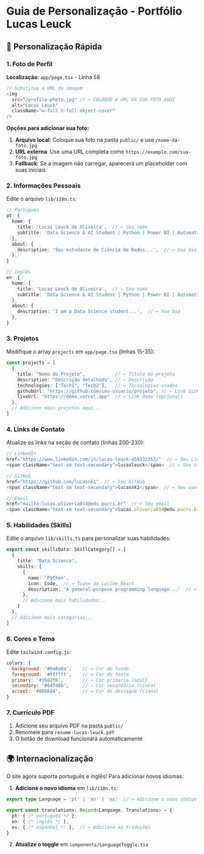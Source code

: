 # Guia de Personalização - Portfólio Lucas Leuck

## 🎨 Personalização Rápida

### 1. Foto de Perfil
**Localização**: `app/page.tsx` - Linha 58

```typescript
// Substitua a URL da imagem
<img
  src="/profile-photo.jpg" // ← COLOQUE A URL DA SUA FOTO AQUI
  alt="Lucas Leuck"
  className="w-full h-full object-cover"
/>
```

**Opções para adicionar sua foto:**
1. **Arquivo local**: Coloque sua foto na pasta `public/` e use `/nome-da-foto.jpg`
2. **URL externa**: Use uma URL completa como `https://exemplo.com/sua-foto.jpg`
3. **Fallback**: Se a imagem não carregar, aparecerá um placeholder com suas iniciais

### 2. Informações Pessoais
Edite o arquivo `lib/i18n.ts`:

```typescript
// Português
pt: {
  home: {
    title: 'Lucas Leuck de Oliveira',  // ← Seu nome
    subtitle: 'Data Science & AI Student | Python | Power BI | Automation Enthusiast',  // ← Sua descrição
  },
  about: {
    description: 'Sou estudante de Ciência de Dados...',  // ← Sua bio
  },
}

// Inglês
en: {
  home: {
    title: 'Lucas Leuck de Oliveira',  // ← Seu nome
    subtitle: 'Data Science & AI Student | Python | Power BI | Automation Enthusiast',  // ← Sua descrição
  },
  about: {
    description: 'I am a Data Science student...',  // ← Sua bio
  },
}
```

### 3. Projetos
Modifique o array `projects` em `app/page.tsx` (linhas 15-35):

```typescript
const projects = [
  {
    title: "Nome do Projeto",           // ← Título do projeto
    description: "Descrição detalhada", // ← Descrição
    technologies: ["Tech1", "Tech2"],   // ← Tecnologias usadas
    githubUrl: "https://github.com/seu-usuario/projeto", // ← Link GitHub
    liveUrl: "https://demo.vercel.app"  // ← Link demo (opcional)
  },
  // Adicione mais projetos aqui...
]
```

### 4. Links de Contato
Atualize os links na seção de contato (linhas 200-230):

```typescript
// LinkedIn
href="https://www.linkedin.com/in/lucas-leuck-a58332353/"  // ← Seu LinkedIn
<span className="text-sm text-secondary">lucasleuck</span>  // ← Seu username

// GitHub
href="https://github.com/lucasnk1"  // ← Seu GitHub
<span className="text-sm text-secondary">lucasnk1</span>  // ← Seu username

// Email
href="mailto:lucas.oliveria014@edu.pucrs.br"  // ← Seu email
<span className="text-sm text-secondary">lucas.oliveria014@edu.pucrs.br</span>  // ← Seu email
```

### 5. Habilidades (Skills)
Edite o arquivo `lib/skills.ts` para personalizar suas habilidades:

```typescript
export const skillsData: SkillCategory[] = [
  {
    title: 'Data Science',
    skills: [
      {
        name: 'Python',
        icon: Code,  // ← Ícone do Lucide React
        description: 'A general-purpose programming language...'  // ← Descrição
      },
      // Adicione mais habilidades...
    ]
  },
  // Adicione mais categorias...
]
```

### 6. Cores e Tema
Edite `tailwind.config.js`:

```javascript
colors: {
  background: '#0a0a0a',    // ← Cor de fundo
  foreground: '#ffffff',    // ← Cor do texto
  primary: '#3b82f6',       // ← Cor primária (azul)
  secondary: '#64748b',     // ← Cor secundária (cinza)
  accent: '#06b6d4',        // ← Cor de destaque (ciano)
}
```

### 7. Currículo PDF
1. Adicione seu arquivo PDF na pasta `public/`
2. Renomeie para `resume-lucas-leuck.pdf`
3. O botão de download funcionará automaticamente

## 🌍 Internacionalização

O site agora suporta português e inglês! Para adicionar novos idiomas:

1. **Adicione o novo idioma** em `lib/i18n.ts`:
```typescript
export type Language = 'pt' | 'en' | 'es'  // ← Adicione o novo código

export const translations: Record<Language, Translations> = {
  pt: { /* português */ },
  en: { /* inglês */ },
  es: { /* espanhol */ },  // ← Adicione as traduções
}
```

2. **Atualize o toggle** em `components/LanguageToggle.tsx`